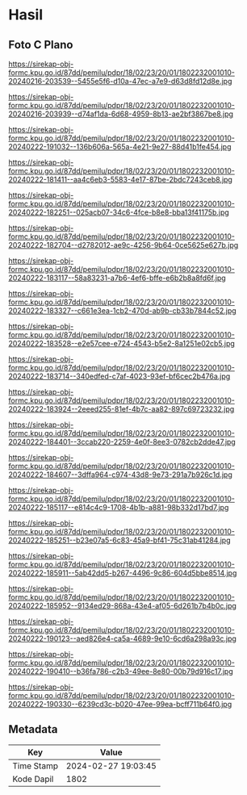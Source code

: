 # Hasil

## Foto C Plano

https://sirekap-obj-formc.kpu.go.id/87dd/pemilu/pdpr/18/02/23/20/01/1802232001010-20240216-203539--5455e5f6-d10a-47ec-a7e9-d63d8fd12d8e.jpg

https://sirekap-obj-formc.kpu.go.id/87dd/pemilu/pdpr/18/02/23/20/01/1802232001010-20240216-203939--d74af1da-6d68-4959-8b13-ae2bf3867be8.jpg

https://sirekap-obj-formc.kpu.go.id/87dd/pemilu/pdpr/18/02/23/20/01/1802232001010-20240222-191032--136b606a-565a-4e21-9e27-88d41b1fe454.jpg

https://sirekap-obj-formc.kpu.go.id/87dd/pemilu/pdpr/18/02/23/20/01/1802232001010-20240222-181411--aa4c6eb3-5583-4e17-87be-2bdc7243ceb8.jpg

https://sirekap-obj-formc.kpu.go.id/87dd/pemilu/pdpr/18/02/23/20/01/1802232001010-20240222-182251--025acb07-34c6-4fce-b8e8-bba13f41175b.jpg

https://sirekap-obj-formc.kpu.go.id/87dd/pemilu/pdpr/18/02/23/20/01/1802232001010-20240222-182704--d2782012-ae9c-4256-9b64-0ce5625e627b.jpg

https://sirekap-obj-formc.kpu.go.id/87dd/pemilu/pdpr/18/02/23/20/01/1802232001010-20240222-183117--58a83231-a7b6-4ef6-bffe-e6b2b8a8fd6f.jpg

https://sirekap-obj-formc.kpu.go.id/87dd/pemilu/pdpr/18/02/23/20/01/1802232001010-20240222-183327--c661e3ea-1cb2-470d-ab9b-cb33b7844c52.jpg

https://sirekap-obj-formc.kpu.go.id/87dd/pemilu/pdpr/18/02/23/20/01/1802232001010-20240222-183528--e2e57cee-e724-4543-b5e2-8a1251e02cb5.jpg

https://sirekap-obj-formc.kpu.go.id/87dd/pemilu/pdpr/18/02/23/20/01/1802232001010-20240222-183714--340edfed-c7af-4023-93ef-bf6cec2b476a.jpg

https://sirekap-obj-formc.kpu.go.id/87dd/pemilu/pdpr/18/02/23/20/01/1802232001010-20240222-183924--2eeed255-81ef-4b7c-aa82-897c69723232.jpg

https://sirekap-obj-formc.kpu.go.id/87dd/pemilu/pdpr/18/02/23/20/01/1802232001010-20240222-184401--3ccab220-2259-4e0f-8ee3-0782cb2dde47.jpg

https://sirekap-obj-formc.kpu.go.id/87dd/pemilu/pdpr/18/02/23/20/01/1802232001010-20240222-184607--3dffa964-c974-43d8-9e73-291a7b926c1d.jpg

https://sirekap-obj-formc.kpu.go.id/87dd/pemilu/pdpr/18/02/23/20/01/1802232001010-20240222-185117--e814c4c9-1708-4b1b-a881-98b332d17bd7.jpg

https://sirekap-obj-formc.kpu.go.id/87dd/pemilu/pdpr/18/02/23/20/01/1802232001010-20240222-185251--b23e07a5-6c83-45a9-bf41-75c31ab41284.jpg

https://sirekap-obj-formc.kpu.go.id/87dd/pemilu/pdpr/18/02/23/20/01/1802232001010-20240222-185911--5ab42dd5-b267-4496-9c86-604d5bbe8514.jpg

https://sirekap-obj-formc.kpu.go.id/87dd/pemilu/pdpr/18/02/23/20/01/1802232001010-20240222-185952--9134ed29-868a-43e4-af05-6d261b7b4b0c.jpg

https://sirekap-obj-formc.kpu.go.id/87dd/pemilu/pdpr/18/02/23/20/01/1802232001010-20240222-190123--aed826e4-ca5a-4689-9e10-6cd6a298a93c.jpg

https://sirekap-obj-formc.kpu.go.id/87dd/pemilu/pdpr/18/02/23/20/01/1802232001010-20240222-190410--b36fa786-c2b3-49ee-8e80-00b79d916c17.jpg

https://sirekap-obj-formc.kpu.go.id/87dd/pemilu/pdpr/18/02/23/20/01/1802232001010-20240222-190330--6239cd3c-b020-47ee-99ea-bcff711b64f0.jpg


## Metadata

| Key        | Value               |
| ---------- | ------------------- |
| Time Stamp | 2024-02-27 19:03:45 |
| Kode Dapil | 1802                |



